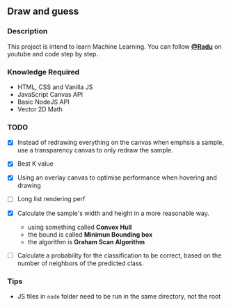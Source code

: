 ## Draw and guess

### Description

This project is intend to learn Machine Learning. You can follow <ins>__[@Radu](https://www.youtube.com/playlist?list=PLB0Tybl0UNfYe9aJXfWw-Dw_4VnFrqRC4)__</ins> on youtube and code step by step.

### Knowledge Required

- HTML, CSS and Vanilla JS
- JavaScript Canvas API
- Basic NodeJS API
- Vector 2D Math

### TODO

- [x] Instead of redrawing everything on the canvas when emphsis a sample,
use a transparency canvas to only redraw the sample.

- [x] Best K value

- [x] Using an overlay canvas to optimise performance when hovering and drawing

- [ ] Long list rendering perf

- [x] Calculate the sample's width and height in a more reasonable way. 
  - using something called **Convex Hull**
  - the bound is called **Minimun Bounding box**
  - the algorithm is __Graham Scan Algorithm__

- [ ] Calculate a probability for the classification to be correct, based on the 
number of neighbors of the predicted class.


### Tips
- JS files in `node` folder need to be run in the same directory, not the root